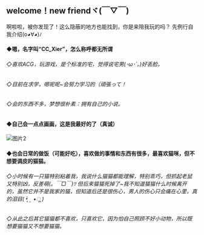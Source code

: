 ## welcome！new friendヾ(￣▽￣)
啊啦啦，被你发现了！这么隐蔽的地方也能找到，你是来陪我玩的吗？
先例行自我介绍(o◕∀◕)ﾉ

#### ◆嗯，名字叫“CC_Xier”，怎么称呼都无所谓
###### ◇喜欢ACG，玩游戏，是个标准的宅，觉得说宅男(･ω･`｡)好丢脸。
###### ◇目前在求学，嗯呢呢~会努力学习的（頑張って！
###### ◇会的东西不多，梦想很朴素：拥有自己的小说。
#### ◆自己会一点点画画，这是我最好的了（真诚）
![图片2](https://user-images.githubusercontent.com/88967533/130389638-15b2fa83-8b04-4ae9-9875-eb69ae91846e.png)

#### ◆也会日常的做饭（可能好吃），喜欢做的事情和东西有很多，最喜欢猫咪，但不想要调皮的猫猫。
###### ◇小时候有一只猫特别粘着我，我说什么猫猫都能理解，特别乖巧，但抓起老鼠又特别凶，反差萌(。￣□￣)ﾂ   但后来猫猫死掉了~我不知道猫猫什么时候离开的，虽然它并不是我家的猫，但知道后还是很伤心，男人的伤心只会痛在心里，真的泪目( •̥́ ˍ •ू ) 
###### ◇从此之后其它猫猫都不喜欢，只喜欢它，因为怕自己照顾不好小动物，所以既想要猫猫又不想要猫猫。

